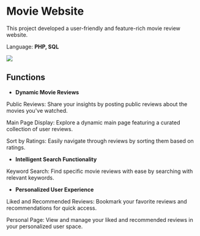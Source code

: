 # Movie Website
This project developed a user-friendly and feature-rich movie review website.

Language: **PHP, SQL**

![](./movie_review_website/images/Website.png)

## Functions

- **Dynamic Movie Reviews**

Public Reviews: Share your insights by posting public reviews about the movies you've watched.

Main Page Display: Explore a dynamic main page featuring a curated collection of user reviews.

Sort by Ratings: Easily navigate through reviews by sorting them based on ratings.

- **Intelligent Search Functionality**
  
Keyword Search: Find specific movie reviews with ease by searching with relevant keywords.

- **Personalized User Experience**
  
Liked and Recommended Reviews: Bookmark your favorite reviews and recommendations for quick access.

Personal Page: View and manage your liked and recommended reviews in your personalized user space.

